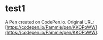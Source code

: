# test1

A Pen created on CodePen.io. Original URL: [https://codepen.io/Pammie/pen/KKOPoWW](https://codepen.io/Pammie/pen/KKOPoWW).

